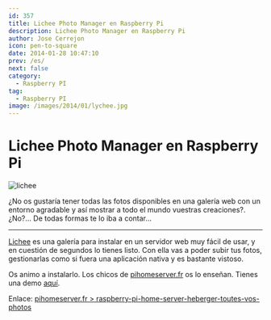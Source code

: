 ```yaml
---
id: 357
title: Lichee Photo Manager en Raspberry Pi
description: Lichee Photo Manager en Raspberry Pi
author: Jose Cerrejon
icon: pen-to-square
date: 2014-01-28 10:47:10
prev: /es/
next: false
category:
  - Raspberry PI
tag:
  - Raspberry PI
image: /images/2014/01/lychee.jpg
---
```


# Lichee Photo Manager en Raspberry Pi

![lichee](/images/2014/01/lychee.jpg)

¿No os gustaría tener todas las fotos disponibles en una galería web con un entorno agradable y así mostrar a todo el mundo vuestras creaciones?. ¿No?… De todas formas te lo iba a contar…

- - -
[Lichee](http://lychee.electerious.com) es una galería para instalar en un servidor web muy fácil de usar, y en cuestión de segundos lo tienes listo. Con ella vas a poder subir tus fotos, gestionarlas como si fuera una aplicación nativa y es bastante vistoso.

Os animo a instalarlo. Los chicos de [pihomeserver.fr](http://www.pihomeserver.fr) os lo enseñan. Tienes una demo [aquí](http://electerious.com/lychee_demo/).

Enlace: [pihomeserver.fr > raspberry-pi-home-server-heberger-toutes-vos-photos](http://www.pihomeserver.fr/es/2014/01/23/raspberry-pi-home-server-heberger-toutes-vos-photos/)